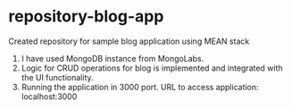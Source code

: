 # repository-blog-app
Created repository for sample blog application using MEAN stack

1. I have used MongoDB instance from MongoLabs.
2. Logic for CRUD operations for blog is implemented and integrated with the UI functionality.
3. Running the application in 3000 port. URL to access application: localhost:3000
